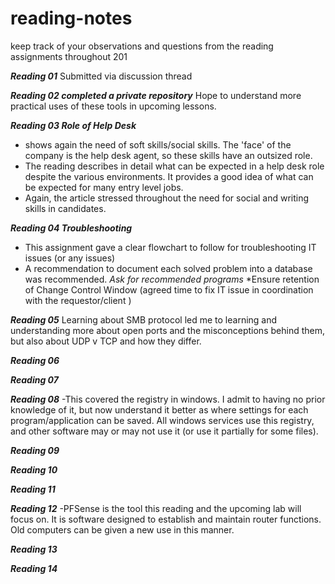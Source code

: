 # reading-notes
keep track of your observations and questions from the reading assignments throughout 201


***Reading 01*** 
Submitted via discussion thread

***Reading 02 completed a private repository***
Hope to understand more practical uses of these tools in upcoming lessons.


***Reading 03 Role of Help Desk***
- shows again the need of soft skills/social skills. The 'face' of the company is the help desk agent, so these skills have an outsized role.
- The reading describes in detail what can be expected in a help desk role despite the various environments. It provides a good idea of what can be expected for many entry level jobs.
- Again, the article stressed throughout the need for social and writing skills in candidates.


***Reading 04 Troubleshooting***
- This assignment gave a clear flowchart to follow for troubleshooting IT issues (or any issues)
- A recommendation to document each solved problem into a database was recommended. *Ask for recommended programs*
*Ensure retention of Change Control Window (agreed time to fix IT issue in coordination with the requestor/client )


***Reading 05***
Learning about SMB protocol led me to learning and understanding more about open ports and the misconceptions behind them, but also about UDP v TCP and how they differ.

***Reading 06***

***Reading 07***

***Reading 08***
-This covered the registry in windows. I admit to having no prior knowledge of it, but now understand it better as where settings for each program/application can be saved. All windows services use this registry, and other software may or may not use it (or use it partially for some files).

***Reading 09***

***Reading 10***

***Reading 11***


***Reading 12*** 
-PFSense is the tool this reading and the upcoming lab will focus on. It is software designed to establish and maintain router functions. Old computers can be given a new use in this manner.

***Reading 13***

***Reading 14***

